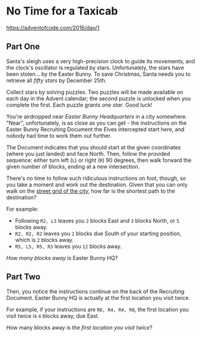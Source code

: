 # No Time for a Taxicab

https://adventofcode.com/2016/day/1

## Part One

<p>Santa's sleigh uses a <span title="An atomic clock is too inaccurate; he might end up in a wall!">very high-precision clock</span> to guide its movements, and the clock's oscillator is regulated by stars. Unfortunately, the stars have been stolen... by the Easter Bunny.  To save Christmas, Santa needs you to retrieve all <em class="star">fifty stars</em> by December 25th.</p>
<p>Collect stars by solving puzzles.  Two puzzles will be made available on each day in the Advent calendar; the second puzzle is unlocked when you complete the first.  Each puzzle grants <em class="star">one star</em>. Good luck!</p>
<p>You're airdropped near <em>Easter Bunny Headquarters</em> in a city somewhere.  "Near", unfortunately, is as close as you can get - the instructions on the Easter Bunny Recruiting Document the Elves intercepted start here, and nobody had time to work them out further.</p>
<p>The Document indicates that you should start at the given coordinates (where you just landed) and face North.  Then, follow the provided sequence: either turn left (<code>L</code>) or right (<code>R</code>) 90 degrees, then walk forward the given number of blocks, ending at a new intersection.</p>
<p>There's no time to follow such ridiculous instructions on foot, though, so you take a moment and work out the destination.  Given that you can only walk on the <a href="https://en.wikipedia.org/wiki/Taxicab_geometry">street grid of the city</a>, how far is the shortest path to the destination?</p>
<p>For example:</p>
<ul>
<li>Following <code>R2, L3</code> leaves you <code>2</code> blocks East and <code>3</code> blocks North, or <code>5</code> blocks away.</li>
<li><code>R2, R2, R2</code> leaves you <code>2</code> blocks due South of your starting position, which is <code>2</code> blocks away.</li>
<li><code>R5, L5, R5, R3</code> leaves you <code>12</code> blocks away.</li>
</ul>
<p><em>How many blocks away</em> is Easter Bunny HQ?</p>

## Part Two

<p>Then, you notice the instructions continue on the back of the Recruiting Document.  Easter Bunny HQ is actually at the first location you visit twice.</p>
<p>For example, if your instructions are <code>R8, R4, R4, R8</code>, the first location you visit twice is <code>4</code> blocks away, due East.</p>
<p>How many blocks away is the <em>first location you visit twice</em>?</p>
